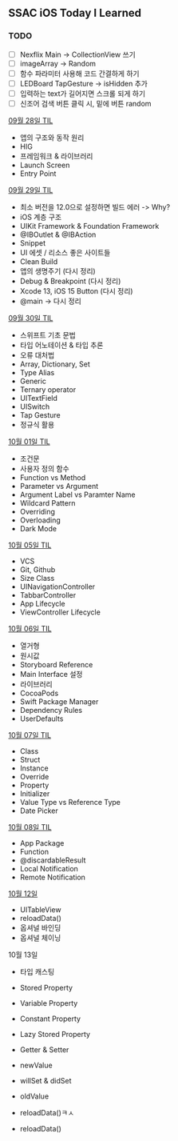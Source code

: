 ## SSAC iOS Today I Learned

### TODO
- [ ] Nexflix Main -> CollectionView 쓰기
- [ ] imageArray -> Random
- [ ] 함수 파라미터 사용해 코드 간결하게 하기
- [ ] LEDBoard TapGesture -> isHidden 추가
- [ ] 입력하는 text가 길어지면 스크롤 되게 하기
- [ ] 신조어 검색 버튼 클릭 시, 밑에 버튼 random 

[09월 28일 TIL](https://seungchan.tistory.com/entry/SSAC-TIL-09%EC%9B%94-28%EC%9D%BC-TIL)
- 앱의 구조와 동작 원리
- HIG
- 프레임워크 & 라이브러리
- Launch Screen
- Entry Point

[09월 29일 TIL](https://seungchan.tistory.com/entry/SSAC-iOS-09%EC%9B%94-29%EC%9D%BC-TIL)
- 최소 버전을 12.0으로 설정하면 빌드 에러 -> Why?
- iOS 계층 구조
- UIKit Framework & Foundation Framework
- @IBOutlet & @IBAction
- Snippet
- UI 에셋 / 리소스 좋은 사이트들
- Clean Build
- 앱의 생명주기 (다시 정리)
- Debug & Breakpoint (다시 정리)
- Xcode 13, iOS 15 Button (다시 정리)
- @main ->    다시 정리

[09월 30일 TIL](https://seungchan.tistory.com/entry/SSAC-iOS-09%EC%9B%94-30%EC%9D%BC-TIL)
- 스위프트 기초 문법
- 타입 어노테이션 & 타입 추론
- 오류 대처법
- Array, Dictionary, Set
- Type Alias
- Generic
- Ternary operator
- UITextField
- UISwitch
- Tap Gesture
- 정규식 활용

[10월 01일 TIL](https://seungchan.tistory.com/entry/SSAC-iOS-10%EC%9B%94-01%EC%9D%BC-TIL)
- 조건문
- 사용자 정의 함수
- Function vs Method
- Parameter vs Argument
- Argument Label vs Paramter Name
- Wildcard Pattern
- Overriding
- Overloading
- Dark Mode

[10월 05일 TIL](https://seungchan.tistory.com/entry/SeSAC-iOS-10%EC%9B%94-05%EC%9D%BC-TIL)
- VCS
- Git, Github
- Size Class
- UINavigationController
- TabbarController
- App Lifecycle
- ViewController Lifecycle

[10월 06일 TIL](https://seungchan.tistory.com/entry/SeSAC-iOS-10%EC%9B%94-6%EC%9D%BC-TIL)
- 열거형
- 원시값
- Storyboard Reference
- Main Interface 설정
- 라이브러리
- CocoaPods
- Swift Package Manager
- Dependency Rules
- UserDefaults

[10월 07일 TIL](https://seungchan.tistory.com/entry/SeSAC-iOS-10%EC%9B%94-07%EC%9D%BC-TIL)
- Class
- Struct
- Instance
- Override
- Property
- Initializer
- Value Type vs Reference Type
- Date Picker 

[10월 08일 TIL](https://seungchan.tistory.com/entry/SeSAC-iOS-10%EC%9B%94-08%EC%9D%BC-TIL) 
- App Package
- Function
- @discardableResult
- Local Notification
- Remote Notification

[10월 12일](https://seungchan.tistory.com/entry/SeSAC-iOS-10%EC%9B%94-12%EC%9D%BC-TIL)
- UITableView
- reloadData()
- 옵셔널 바인딩
- 옵셔널 체이닝

10월 13일
- 타입 캐스팅
- Stored  Property
- Variable Property
- Constant Property
- Lazy Stored Property
- Getter & Setter
- newValue
- willSet & didSet 
- oldValue

- reloadData()ㅋㅅ
- reloadData()
